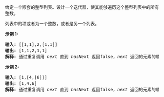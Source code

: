<html>
 <body>
  <p>
   给定一个嵌套的整型列表。设计一个迭代器，使其能够遍历这个整型列表中的所有整数。
  </p>
  <p>
   列表中的项或者为一个整数，或者是另一个列表。
  </p>
  <p>
   <strong>
    示例 1:
   </strong>
  </p>
  <pre><strong>输入: </strong>[[1,1],2,[1,1]]
<strong>输出: </strong>[1,1,2,1,1]
<strong>解释: </strong>通过重复调用 <em>next </em>直到 <em>hasNex</em>t 返回false，<em>next </em>返回的元素的顺序应该是: <code>[1,1,2,1,1]</code>。</pre>
  <p>
   <strong>
    示例 2:
   </strong>
  </p>
  <pre><strong>输入: </strong>[1,[4,[6]]]
<strong>输出: </strong>[1,4,6]
<strong>解释: </strong>通过重复调用 <em>next </em>直到 <em>hasNex</em>t 返回false，<em>next </em>返回的元素的顺序应该是: <code>[1,4,6]</code>。
</pre>
 </body>
</html>